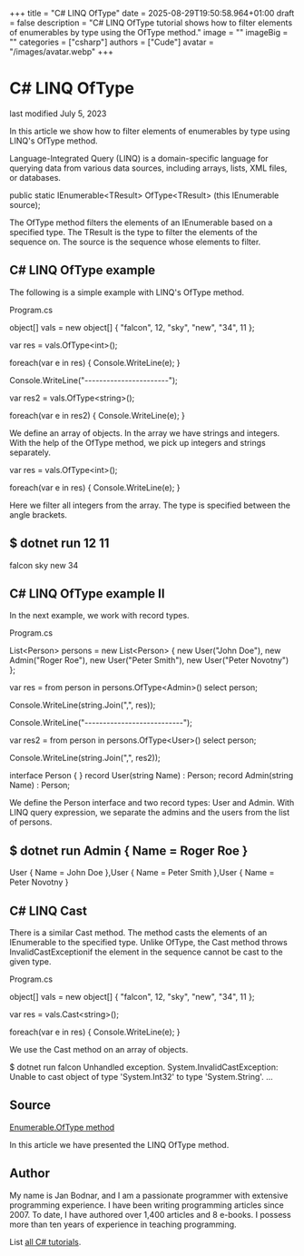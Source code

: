 +++
title = "C# LINQ OfType"
date = 2025-08-29T19:50:58.964+01:00
draft = false
description = "C# LINQ OfType tutorial shows how to filter elements of enumerables by type using the OfType method."
image = ""
imageBig = ""
categories = ["csharp"]
authors = ["Cude"]
avatar = "/images/avatar.webp"
+++

# C# LINQ OfType

last modified July 5, 2023

 

In this article we show how to filter elements of enumerables by type using
LINQ's OfType method.

Language-Integrated Query (LINQ) is a domain-specific language for querying data
from various data sources, including arrays, lists, XML files, or databases.

public static IEnumerable&lt;TResult&gt; OfType&lt;TResult&gt; (this IEnumerable source);

The OfType method filters the elements of an
IEnumerable based on a specified type. The TResult
is the type to filter the elements of the sequence on. The source
is the sequence whose elements to filter.

## C# LINQ OfType example

The following is a simple example with LINQ's OfType method.

Program.cs
  

object[] vals = new object[] {
    "falcon", 12, "sky", "new", "34", 11
};

var res = vals.OfType&lt;int&gt;();

foreach(var e in res)
{
    Console.WriteLine(e);
}

Console.WriteLine("-----------------------");

var res2 = vals.OfType&lt;string&gt;();

foreach(var e in res2)
{
    Console.WriteLine(e);
}

We define an array of objects. In the array we have strings and integers. With
the help of the OfType method, we pick up integers and strings
separately.

var res = vals.OfType&lt;int&gt;();

foreach(var e in res)
{
    Console.WriteLine(e);
}

Here we filter all integers from the array. The type is specified between the 
angle brackets.

$ dotnet run
12
11
-----------------------
falcon
sky
new
34

## C# LINQ OfType example II

In the next example, we work with record types.

Program.cs
  

List&lt;Person&gt; persons = new List&lt;Person&gt; {
    new User("John Doe"), new Admin("Roger Roe"),
    new User("Peter Smith"), new User("Peter Novotny")
};

var res = from person in persons.OfType&lt;Admin&gt;()
          select person;

Console.WriteLine(string.Join(",", res));

Console.WriteLine("---------------------------");

var res2 = from person in persons.OfType&lt;User&gt;()
           select person;

Console.WriteLine(string.Join(",", res2));

interface Person { }
record User(string Name) : Person;
record Admin(string Name) : Person;

We define the Person interface and two record types:
User and Admin. With LINQ query expression, we
separate the admins and the users from the list of persons.

$ dotnet run
Admin { Name = Roger Roe }
---------------------------
User { Name = John Doe },User { Name = Peter Smith },User { Name = Peter Novotny }

## C# LINQ Cast

There is a similar Cast method. The method casts the elements of an
IEnumerable to the specified type. Unlike OfType, the 
Cast method throws InvalidCastExceptionif the element
in the sequence cannot be cast to the given type.

Program.cs
  

object[] vals = new object[] {
    "falcon", 12, "sky", "new", "34", 11
};

var res = vals.Cast&lt;string&gt;();

foreach(var e in res)
{
    Console.WriteLine(e);
}

We use the Cast method on an array of objects.

$ dotnet run
falcon
Unhandled exception. System.InvalidCastException: Unable to cast object of type 
'System.Int32' to type 'System.String'.
...

## Source

[Enumerable.OfType method](https://learn.microsoft.com/en-us/dotnet/api/system.linq.enumerable.oftype?view=net-8.0)

In this article we have presented the LINQ OfType method.

## Author

My name is Jan Bodnar, and I am a passionate programmer with extensive
programming experience. I have been writing programming articles since 2007.
To date, I have authored over 1,400 articles and 8 e-books. I possess more
than ten years of experience in teaching programming.

List [all C# tutorials](/csharp/).
